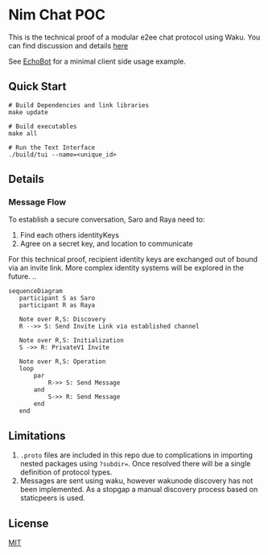 # Nim Chat POC

This is the technical proof of a modular e2ee chat protocol using Waku. You can find discussion and details [here](https://github.com/waku-org/specs/pull/73)

See [EchoBot](./examples/bot_echo.nim) for a minimal client side usage example.


## Quick Start

```
# Build Dependencies and link libraries
make update

# Build executables
make all

# Run the Text Interface
./build/tui --name=<unique_id>
```

## Details

### Message Flow

To establish a secure conversation, Saro and Raya need to:
1. Find each others identityKeys
2. Agree on a secret key, and location to communicate

For this technical proof, recipient identity keys are exchanged out of bound via an invite link. More complex identity systems will be explored in the future. ..


 ```mermaid
sequenceDiagram
    participant S as Saro
    participant R as Raya

    Note over R,S: Discovery
    R -->> S: Send Invite Link via established channel

    Note over R,S: Initialization
    S ->> R: PrivateV1 Invite

    Note over R,S: Operation
    loop
        par
            R->> S: Send Message
        and
            S->> R: Send Message
        end
    end
 ```


## Limitations

1. `.proto` files are included in this repo due to complications in importing nested packages using `?subdir=`. Once resolved there will be a single definition of protocol types.
1. Messages are sent using waku, however wakunode discovery has not been implemented. As a stopgap a manual discovery process based on staticpeers is used.


## License

[MIT](https://choosealicense.com/licenses/mit/)